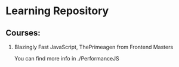 # Learning Repository

## Courses:

1. Blazingly Fast JavaScript, ThePrimeagen from Frontend Masters

   You can find more info in ./PerformanceJS
